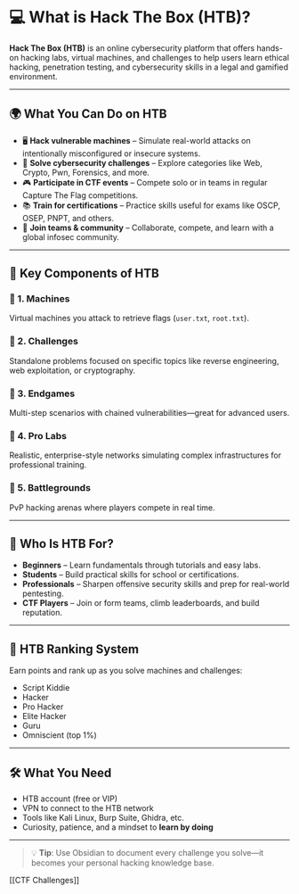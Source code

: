 # 💻 What is Hack The Box (HTB)?

**Hack The Box (HTB)** is an online cybersecurity platform that offers hands-on hacking labs, virtual machines, and challenges to help users learn ethical hacking, penetration testing, and cybersecurity skills in a legal and gamified environment.

---

## 🌍 What You Can Do on HTB

- 🖥️ **Hack vulnerable machines** – Simulate real-world attacks on intentionally misconfigured or insecure systems.
- 🔐 **Solve cybersecurity challenges** – Explore categories like Web, Crypto, Pwn, Forensics, and more.
- 🎮 **Participate in CTF events** – Compete solo or in teams in regular Capture The Flag competitions.
- 📚 **Train for certifications** – Practice skills useful for exams like OSCP, OSEP, PNPT, and others.
- 👥 **Join teams & community** – Collaborate, compete, and learn with a global infosec community.

---

## 🧪 Key Components of HTB

### 🔹 1. **Machines**
Virtual machines you attack to retrieve flags (`user.txt`, `root.txt`).

### 🔹 2. **Challenges**
Standalone problems focused on specific topics like reverse engineering, web exploitation, or cryptography.

### 🔹 3. **Endgames**
Multi-step scenarios with chained vulnerabilities—great for advanced users.

### 🔹 4. **Pro Labs**
Realistic, enterprise-style networks simulating complex infrastructures for professional training.

### 🔹 5. **Battlegrounds**
PvP hacking arenas where players compete in real time.

---

## 🎯 Who Is HTB For?

- **Beginners** – Learn fundamentals through tutorials and easy labs.
- **Students** – Build practical skills for school or certifications.
- **Professionals** – Sharpen offensive security skills and prep for real-world pentesting.
- **CTF Players** – Join or form teams, climb leaderboards, and build reputation.

---

## 🏅 HTB Ranking System

Earn points and rank up as you solve machines and challenges:

- Script Kiddie  
- Hacker  
- Pro Hacker  
- Elite Hacker  
- Guru  
- Omniscient (top 1%)

---

## 🛠️ What You Need

- HTB account (free or VIP)
- VPN to connect to the HTB network
- Tools like Kali Linux, Burp Suite, Ghidra, etc.
- Curiosity, patience, and a mindset to **learn by doing**

---

> 💡 **Tip**: Use Obsidian to document every challenge you solve—it becomes your personal hacking knowledge base.

[[CTF Challenges]]


